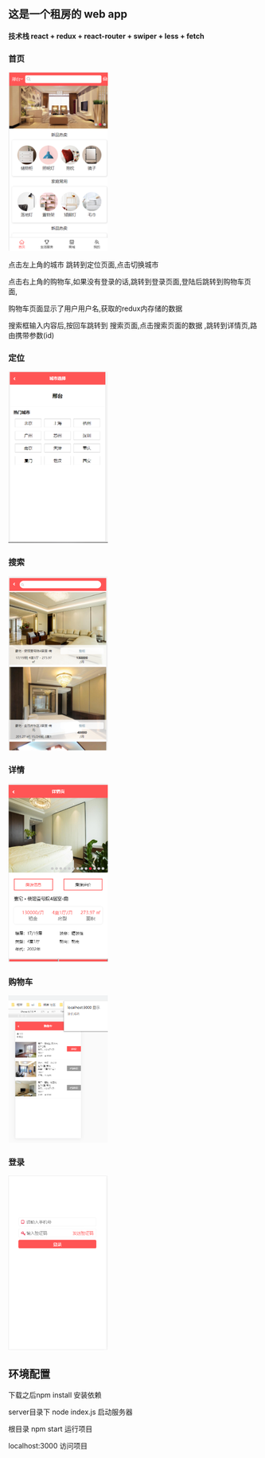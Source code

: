 ## 这是一个租房的 web app 

#### 技术栈 react + redux + react-router + swiper + less + fetch 



### 首页

<img src="./readme/home.png" width="200px"/>

点击左上角的城市 跳转到定位页面,点击切换城市

点击右上角的购物车,如果没有登录的话,跳转到登录页面,登陆后跳转到购物车页面,

购物车页面显示了用户用户名,获取的redux内存储的数据

搜索框输入内容后,按回车跳转到 搜索页面,点击搜索页面的数据 ,跳转到详情页,路由携带参数(id)

### 定位

<img src="./readme/dy.png" width="200px"/>

### 搜索

<img src="./readme/search.png" width="200px"/>

### 详情

<img src="./readme/search_xq.png" width="200px"/>

### 购物车

<img src="./readme/shop.png" width="200px"/>

### 登录

<img src="./readme/login.png" width="200px"/>

## 环境配置

下载之后npm install 安装依赖

server目录下 node index.js 启动服务器

根目录 npm start  运行项目

localhost:3000 访问项目